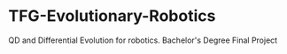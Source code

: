 # TFG-Evolutionary-Robotics
QD and Differential Evolution for robotics. Bachelor's Degree Final Project
